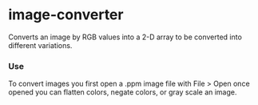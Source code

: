 # image-converter
Converts an image by RGB values into a 2-D array to be converted into different variations.

### Use

To convert images you first open a .ppm image file with File > Open once opened 
you can flatten colors, negate colors, or gray scale an image.

